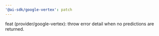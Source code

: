 ```yaml
---
'@ai-sdk/google-vertex': patch
---
```


feat (provider/google-vertex): throw error detail when no predictions are returned.
